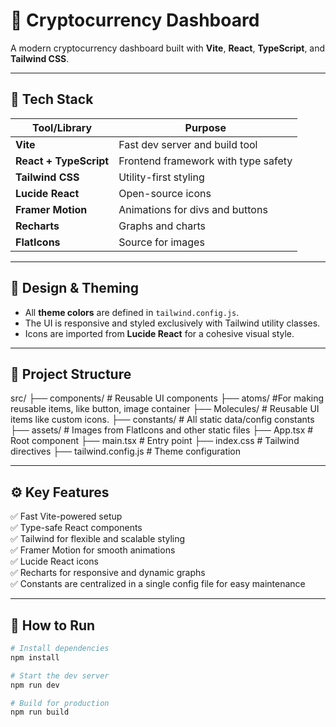# 🚀 Cryptocurrency Dashboard

A modern cryptocurrency dashboard built with **Vite**, **React**, **TypeScript**, and **Tailwind CSS**.

---

## 📌 Tech Stack

| Tool/Library | Purpose |
|--------------|---------|
| **Vite** | Fast dev server and build tool |
| **React + TypeScript** | Frontend framework with type safety |
| **Tailwind CSS** | Utility-first styling |
| **Lucide React** | Open-source icons |
| **Framer Motion** | Animations for divs and buttons |
| **Recharts** | Graphs and charts |
| **FlatIcons** | Source for images |

---

## 🎨 Design & Theming

- All **theme colors** are defined in `tailwind.config.js`.
- The UI is responsive and styled exclusively with Tailwind utility classes.
- Icons are imported from **Lucide React** for a cohesive visual style.

---

## 📁 Project Structure

src/
├── components/ # Reusable UI components
├── atoms/ #For making reusable items, like button, image        container 
├── Molecules/ # Reusable UI items like custom icons.
├── constants/ # All static data/config constants
├── assets/ # Images from FlatIcons and other static files
├── App.tsx # Root component
├── main.tsx # Entry point
├── index.css # Tailwind directives
├── tailwind.config.js # Theme configuration


---

## ⚙️ Key Features

✅ Fast Vite-powered setup  
✅ Type-safe React components  
✅ Tailwind for flexible and scalable styling  
✅ Framer Motion for smooth animations  
✅ Lucide React icons  
✅ Recharts for responsive and dynamic graphs  
✅ Constants are centralized in a single config file for easy maintenance

---

## 🔗 How to Run

```bash
# Install dependencies
npm install

# Start the dev server
npm run dev

# Build for production
npm run build
